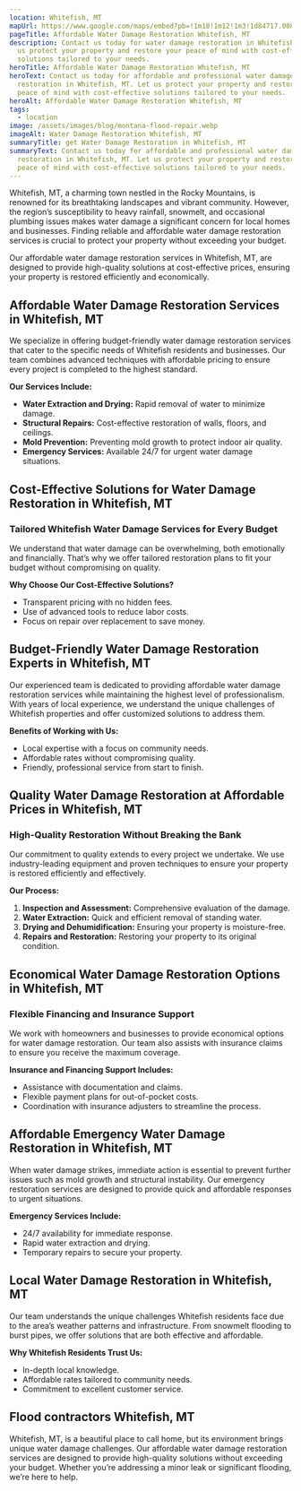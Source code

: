 ```yaml
---
location: Whitefish, MT
mapUrl: https://www.google.com/maps/embed?pb=!1m18!1m12!1m3!1d84717.00807709034!2d-114.4529785816371!3d48.429537463128035!2m3!1f0!2f0!3f0!3m2!1i1024!2i768!4f13.1!3m3!1m2!1s0x536669ab14afecb5%3A0xccca7a6b8837463e!2sWhitefish%2C%20MT%2059937!5e0!3m2!1sen!2sus!4v1735699824997!5m2!1sen!2sus
pageTitle: Affordable Water Damage Restoration Whitefish, MT
description: Contact us today for water damage restoration in Whitefish, MT. Let
  us protect your property and restore your peace of mind with cost-effective
  solutions tailored to your needs.
heroTitle: Affordable Water Damage Restoration Whitefish, MT
heroText: Contact us today for affordable and professional water damage
  restoration in Whitefish, MT. Let us protect your property and restore your
  peace of mind with cost-effective solutions tailored to your needs.
heroAlt: Affordable Water Damage Restoration Whitefish, MT
tags:
  - location
image: /assets/images/blog/montana-flood-repair.webp
imageAlt: Water Damage Restoration Whitefish, MT
summaryTitle: get Water Damage Restoration in Whitefish, MT
summaryText: Contact us today for affordable and professional water damage
  restoration in Whitefish, MT. Let us protect your property and restore your
  peace of mind with cost-effective solutions tailored to your needs.
---
```

Whitefish, MT, a charming town nestled in the Rocky Mountains, is renowned for its breathtaking landscapes and vibrant community. However, the region’s susceptibility to heavy rainfall, snowmelt, and occasional plumbing issues makes water damage a significant concern for local homes and businesses. Finding reliable and affordable water damage restoration services is crucial to protect your property without exceeding your budget.

Our affordable water damage restoration services in Whitefish, MT, are designed to provide high-quality solutions at cost-effective prices, ensuring your property is restored efficiently and economically.

## Affordable Water Damage Restoration Services in Whitefish, MT

We specialize in offering budget-friendly water damage restoration services that cater to the specific needs of Whitefish residents and businesses. Our team combines advanced techniques with affordable pricing to ensure every project is completed to the highest standard.

**Our Services Include:**

* **Water Extraction and Drying:** Rapid removal of water to minimize damage.
* **Structural Repairs:** Cost-effective restoration of walls, floors, and ceilings.
* **Mold Prevention:** Preventing mold growth to protect indoor air quality.
* **Emergency Services:** Available 24/7 for urgent water damage situations.

## Cost-Effective Solutions for Water Damage Restoration in Whitefish, MT

### Tailored Whitefish Water Damage Services for Every Budget

We understand that water damage can be overwhelming, both emotionally and financially. That’s why we offer tailored restoration plans to fit your budget without compromising on quality.

**Why Choose Our Cost-Effective Solutions?**

* Transparent pricing with no hidden fees.
* Use of advanced tools to reduce labor costs.
* Focus on repair over replacement to save money.

## Budget-Friendly Water Damage Restoration Experts in Whitefish, MT

Our experienced team is dedicated to providing affordable water damage restoration services while maintaining the highest level of professionalism. With years of local experience, we understand the unique challenges of Whitefish properties and offer customized solutions to address them.

**Benefits of Working with Us:**

* Local expertise with a focus on community needs.
* Affordable rates without compromising quality.
* Friendly, professional service from start to finish.

## Quality Water Damage Restoration at Affordable Prices in Whitefish, MT

### High-Quality Restoration Without Breaking the Bank

Our commitment to quality extends to every project we undertake. We use industry-leading equipment and proven techniques to ensure your property is restored efficiently and effectively.

**Our Process:**

1. **Inspection and Assessment:** Comprehensive evaluation of the damage.
2. **Water Extraction:** Quick and efficient removal of standing water.
3. **Drying and Dehumidification:** Ensuring your property is moisture-free.
4. **Repairs and Restoration:** Restoring your property to its original condition.

## Economical Water Damage Restoration Options in Whitefish, MT

### Flexible Financing and Insurance Support

We work with homeowners and businesses to provide economical options for water damage restoration. Our team also assists with insurance claims to ensure you receive the maximum coverage.

**Insurance and Financing Support Includes:**

* Assistance with documentation and claims.
* Flexible payment plans for out-of-pocket costs.
* Coordination with insurance adjusters to streamline the process.

## Affordable Emergency Water Damage Restoration in Whitefish, MT

When water damage strikes, immediate action is essential to prevent further issues such as mold growth and structural instability. Our emergency restoration services are designed to provide quick and affordable responses to urgent situations.

**Emergency Services Include:**

* 24/7 availability for immediate response.
* Rapid water extraction and drying.
* Temporary repairs to secure your property.

## Local Water Damage Restoration in Whitefish, MT

Our team understands the unique challenges Whitefish residents face due to the area’s weather patterns and infrastructure. From snowmelt flooding to burst pipes, we offer solutions that are both effective and affordable.

**Why Whitefish Residents Trust Us:**

* In-depth local knowledge.
* Affordable rates tailored to community needs.
* Commitment to excellent customer service.

## Flood contractors Whitefish, MT

Whitefish, MT, is a beautiful place to call home, but its environment brings unique water damage challenges. Our affordable water damage restoration services are designed to provide high-quality solutions without exceeding your budget. Whether you’re addressing a minor leak or significant flooding, we’re here to help.
